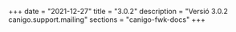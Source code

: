 +++
date        = "2021-12-27"
title       = "3.0.2"
description = "Versió 3.0.2 canigo.support.mailing"
sections    = "canigo-fwk-docs"
+++
